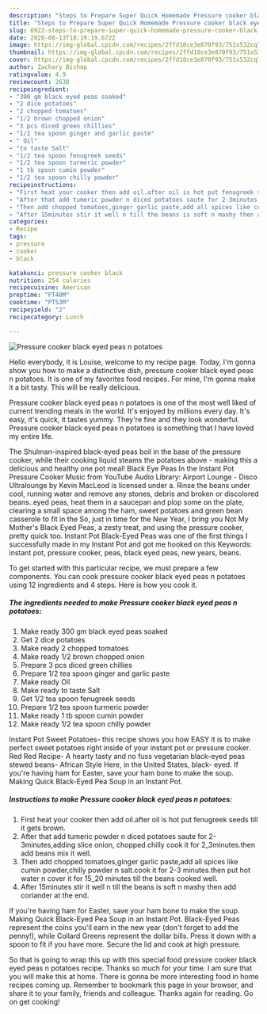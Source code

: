 ```yaml
---
description: "Steps to Prepare Super Quick Homemade Pressure cooker black eyed peas n potatoes"
title: "Steps to Prepare Super Quick Homemade Pressure cooker black eyed peas n potatoes"
slug: 6922-steps-to-prepare-super-quick-homemade-pressure-cooker-black-eyed-peas-n-potatoes
date: 2020-08-13T18:19:19.672Z
image: https://img-global.cpcdn.com/recipes/2ffd18ce3e870f93/751x532cq70/pressure-cooker-black-eyed-peas-n-potatoes-recipe-main-photo.jpg
thumbnail: https://img-global.cpcdn.com/recipes/2ffd18ce3e870f93/751x532cq70/pressure-cooker-black-eyed-peas-n-potatoes-recipe-main-photo.jpg
cover: https://img-global.cpcdn.com/recipes/2ffd18ce3e870f93/751x532cq70/pressure-cooker-black-eyed-peas-n-potatoes-recipe-main-photo.jpg
author: Zachary Bishop
ratingvalue: 4.9
reviewcount: 2638
recipeingredient:
- "300 gm black eyed peas soaked"
- "2 dice potatoes"
- "2 chopped tomatoes"
- "1/2 brown chopped onion"
- "3 pcs diced green chillies"
- "1/2 tea spoon ginger and garlic paste"
- " Oil"
- "to taste Salt"
- "1/2 tea spoon fenugreek seeds"
- "1/2 tea spoon turmeric powder"
- "1 tb spoon cumin powder"
- "1/2 tea spoon chilly powder"
recipeinstructions:
- "First heat your cooker then add oil.after oil is hot put fenugreek seeds till it gets brown."
- "After that add tumeric powder n diced potatoes saute for 2-3minutes,adding slice onion, chopped chilly cook it for 2_3minutes.then add beans mix it well."
- "Then add chopped tomatoes,ginger garlic paste,add all spices like cumin powder,chilly powder n salt.cook it for 2-3 minutes.then put hot water n cover it for 15_20 minutes till the beans cooked well."
- "After 15minutes stir it well n till the beans is soft n mashy then add coriander at the end."
categories:
- Recipe
tags:
- pressure
- cooker
- black

katakunci: pressure cooker black 
nutrition: 254 calories
recipecuisine: American
preptime: "PT40M"
cooktime: "PT53M"
recipeyield: "2"
recipecategory: Lunch

---
```



![Pressure cooker black eyed peas n potatoes](https://img-global.cpcdn.com/recipes/2ffd18ce3e870f93/751x532cq70/pressure-cooker-black-eyed-peas-n-potatoes-recipe-main-photo.jpg)

Hello everybody, it is Louise, welcome to my recipe page. Today, I'm gonna show you how to make a distinctive dish, pressure cooker black eyed peas n potatoes. It is one of my favorites food recipes. For mine, I'm gonna make it a bit tasty. This will be really delicious.

Pressure cooker black eyed peas n potatoes is one of the most well liked of current trending meals in the world. It's enjoyed by millions every day. It's easy, it's quick, it tastes yummy. They're fine and they look wonderful. Pressure cooker black eyed peas n potatoes is something that I have loved my entire life.

The Shulman-inspired black-eyed peas boil in the base of the pressure cooker, while their cooking liquid steams the potatoes above - making this a delicious and healthy one pot meal! Black Eye Peas In the Instant Pot Pressure Cooker Music from YouTube Audio Library: Airport Lounge - Disco Ultralounge by Kevin MacLeod is licensed under a. Rinse the beans under cool, running water and remove any stones, debris and broken or discolored beans..eyed peas, heat them in a saucepan and plop some on the plate, clearing a small space among the ham, sweet potatoes and green bean casserole to fit in the So, just in time for the New Year, I bring you Not My Mother&#39;s Black Eyed Peas, a zesty treat, and using the pressure cooker, pretty quick too. Instant Pot Black-Eyed Peas was one of the first things I successfully made in my Instant Pot and got me hooked on this Keywords: instant pot, pressure cooker, peas, black eyed peas, new years, beans.


To get started with this particular recipe, we must prepare a few components. You can cook pressure cooker black eyed peas n potatoes using 12 ingredients and 4 steps. Here is how you cook it.

<!--inarticleads1-->

##### The ingredients needed to make Pressure cooker black eyed peas n potatoes:

1. Make ready 300 gm black eyed peas soaked
1. Get 2 dice potatoes
1. Make ready 2 chopped tomatoes
1. Make ready 1/2 brown chopped onion
1. Prepare 3 pcs diced green chillies
1. Prepare 1/2 tea spoon ginger and garlic paste
1. Make ready  Oil
1. Make ready to taste Salt
1. Get 1/2 tea spoon fenugreek seeds
1. Prepare 1/2 tea spoon turmeric powder
1. Make ready 1 tb spoon cumin powder
1. Make ready 1/2 tea spoon chilly powder


Instant Pot Sweet Potatoes- this recipe shows you how EASY it is to make perfect sweet potatoes right inside of your instant pot or pressure cooker. Red Red Recipe- A hearty tasty and no fuss vegetarian black-eyed peas stewed beans- African Style Here, in the United States, black- eyed. If you&#39;re having ham for Easter, save your ham bone to make the soup. Making Quick Black-Eyed Pea Soup in an Instant Pot. 

<!--inarticleads2-->

##### Instructions to make Pressure cooker black eyed peas n potatoes:

1. First heat your cooker then add oil.after oil is hot put fenugreek seeds till it gets brown.
1. After that add tumeric powder n diced potatoes saute for 2-3minutes,adding slice onion, chopped chilly cook it for 2_3minutes.then add beans mix it well.
1. Then add chopped tomatoes,ginger garlic paste,add all spices like cumin powder,chilly powder n salt.cook it for 2-3 minutes.then put hot water n cover it for 15_20 minutes till the beans cooked well.
1. After 15minutes stir it well n till the beans is soft n mashy then add coriander at the end.


If you&#39;re having ham for Easter, save your ham bone to make the soup. Making Quick Black-Eyed Pea Soup in an Instant Pot. Black-Eyed Peas represent the coins you&#39;ll earn in the new year (don&#39;t forget to add the penny!), while Collard Greens represent the dollar bills. Press it down with a spoon to fit if you have more. Secure the lid and cook at high pressure. 

So that is going to wrap this up with this special food pressure cooker black eyed peas n potatoes recipe. Thanks so much for your time. I am sure that you will make this at home. There is gonna be more interesting food in home recipes coming up. Remember to bookmark this page in your browser, and share it to your family, friends and colleague. Thanks again for reading. Go on get cooking!

